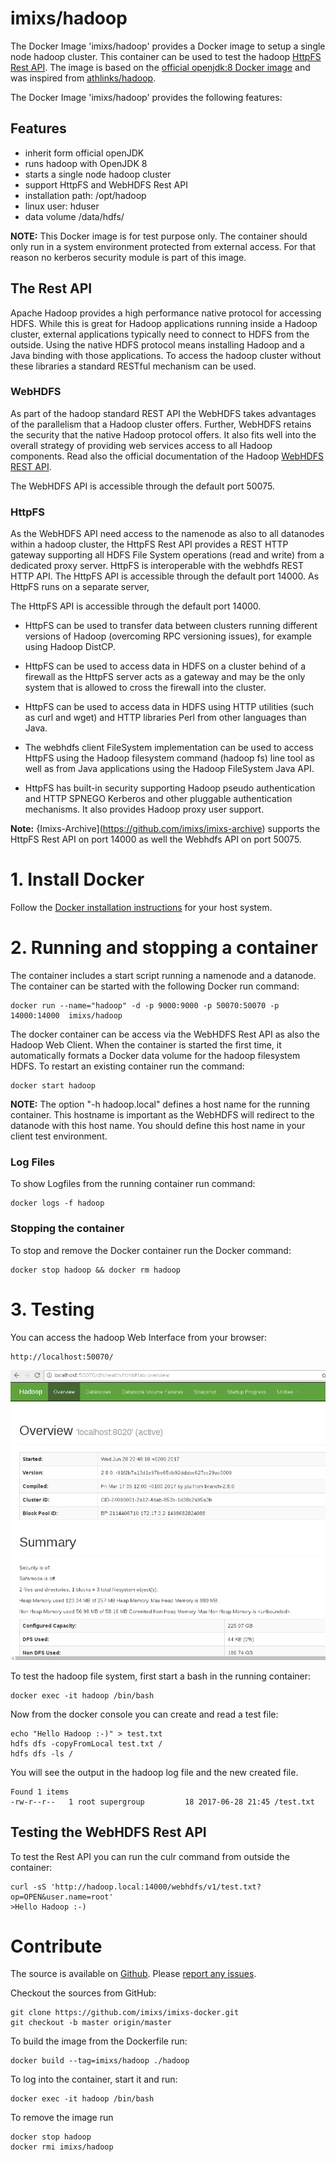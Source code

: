 # imixs/hadoop

The Docker Image 'imixs/hadoop' provides a Docker image to setup a single node hadoop cluster. This container can be used to test the hadoop [HttpFS Rest API](https://hadoop.apache.org/docs/current/hadoop-hdfs-httpfs/index.html). The image is based on the [official openjdk:8 Docker image](https://hub.docker.com/r/_/openjdk/) and was inspired from [athlinks/hadoop](https://hub.docker.com/r/athlinks/hadoop/).

The Docker Image 'imixs/hadoop' provides the following features:

## Features
* inherit form official openJDK
* runs hadoop with OpenJDK 8
* starts a single node hadoop cluster
* support HttpFS and WebHDFS Rest API
* installation path: /opt/hadoop 
* linux user: hduser
* data volume /data/hdfs/

**NOTE:**
This Docker image is for test purpose only. The container should only run in a system environment protected from external access. For that reason no kerberos security module is part of this image.

## The Rest API

Apache Hadoop provides a high performance native protocol for accessing HDFS. While this is great for Hadoop applications running inside a Hadoop cluster, external applications typically need to connect to HDFS from the outside. Using the native HDFS protocol means installing Hadoop and a Java binding with those applications. To access the hadoop cluster without these libraries a standard RESTful mechanism can be used.

### WebHDFS 
As part of the hadoop standard REST API the WebHDFS takes advantages of the parallelism that a Hadoop cluster offers. 
Further, WebHDFS retains the security that the native Hadoop protocol offers. It also fits well into the overall strategy of providing web services access to all Hadoop components. Read also the official documentation of the Hadoop [WebHDFS REST API](https://hadoop.apache.org/docs/r2.8.0/hadoop-project-dist/hadoop-hdfs/WebHDFS.html).

The WebHDFS API is accessible through the default port 50075.

### HttpFS 
As the WebHDFS API need access to the namenode as also to all datanodes within a hadoop cluster, the HttpFS Rest API provides a REST HTTP gateway supporting all HDFS File System operations (read and write) from a dedicated proxy server. HttpFS is interoperable with the webhdfs REST HTTP API. The HttpFS API is accessible through the default port 14000. As HttpFS runs on a separate server, 

The HttpFS API is accessible through the default port 14000.

- HttpFS can be used to transfer data between clusters running different versions of Hadoop (overcoming RPC versioning issues), for example using Hadoop DistCP.

- HttpFS can be used to access data in HDFS on a cluster behind of a firewall as the HttpFS server acts as a gateway and may be the only system that is allowed to cross the firewall into the cluster.

- HttpFS can be used to access data in HDFS using HTTP utilities (such as curl and wget) and HTTP libraries Perl from other languages than Java.

- The webhdfs client FileSystem implementation can be used to access HttpFS using the Hadoop filesystem command (hadoop fs) line tool as well as from Java applications using the Hadoop FileSystem Java API.

- HttpFS has built-in security supporting Hadoop pseudo authentication and HTTP SPNEGO Kerberos and other pluggable authentication mechanisms. It also provides Hadoop proxy user support.


**Note:** {Imixs-Archive](https://github.com/imixs/imixs-archive) supports the HttpFS Rest API on port 14000 as well the Webhdfs API on port 50075. 

# 1. Install Docker
Follow the [Docker installation instructions](https://docs.docker.com/engine/installation/) for your host system.

# 2. Running and stopping a container
The container includes a start script running a namenode and a datanode. The container can be started with the following Docker run command:

    docker run --name="hadoop" -d -p 9000:9000 -p 50070:50070 -p 14000:14000  imixs/hadoop

The docker container can be access via the WebHDFS Rest API as also the Hadoop Web Client. 
When the container is started the first time, it automatically formats a Docker data volume for the hadoop filesystem HDFS. To restart an existing container run the command:

	docker start hadoop
    
**NOTE:** 
The option "-h hadoop.local" defines a host name for the running container. This hostname is important as the WebHDFS will redirect to the datanode with this host name. You should define this host name in your client test environment.


### Log Files

To show Logfiles from the running container run command:

    docker logs -f hadoop

### Stopping the container 
To stop and remove the Docker container run the Docker command:

    docker stop hadoop && docker rm hadoop



# 3. Testing 

You can access the hadoop Web Interface from your browser:

	http://localhost:50070/ 

<img src="screen_001.png" alt="Imixs-BPMN" width="640"/>

To test the hadoop file system, first start a bash in the running container:

	docker exec -it hadoop /bin/bash	

Now from the docker console you can create and read a test file:

	echo "Hello Hadoop :-)" > test.txt
	hdfs dfs -copyFromLocal test.txt /
	hdfs dfs -ls /

You will see the output in the hadoop log file and the new created file.

	Found 1 items
	-rw-r--r--   1 root supergroup         18 2017-06-28 21:45 /test.txt
	


## Testing the WebHDFS Rest API

To test the Rest API you can run the culr command from outside the container:


	curl -sS 'http://hadoop.local:14000/webhdfs/v1/test.txt?op=OPEN&user.name=root'
	>Hello Hadoop :-)



# Contribute
The source is available on [Github](https://github.com/imixs/imixs-docker). Please [report any issues](https://github.com/imixs/imixs-docker/issues).

Checkout the sources from GitHub:

	git clone https://github.com/imixs/imixs-docker.git 
	git checkout -b master origin/master

To build the image from the Dockerfile run: 

    docker build --tag=imixs/hadoop ./hadoop

To log into the container, start it and run:
    
    docker exec -it hadoop /bin/bash	

To remove the image run

	docker stop hadoop
	docker rmi imixs/hadoop

	
	
